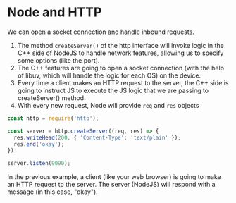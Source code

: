 # Node and HTTP

We can open a socket connection and handle inbound requests.

1. The method `createServer()` of the http interface will invoke logic in the C++ side of NodeJS to handle network features, allowing us to specify some options (like the port).
2. The C++ features are going to open a socket connection (with the help of libuv, which will handle the logic for each OS) on the device.
3. Every time a client makes an HTTP request to the server, the C++ side is going to instruct JS to execute the JS logic that we are passing to createServer() method.
4. With every new request, Node will provide `req` and `res` objects

```js
const http = require('http');

const server = http.createServer((req, res) => {
  res.writeHead(200, { 'Content-Type': 'text/plain' });
  res.end('okay');
});

server.listen(9090);
```


In the previous example, a client (like your web browser) is going to make an HTTP request to the server.
The server (NodeJS) will respond with a message (in this case, "okay").


